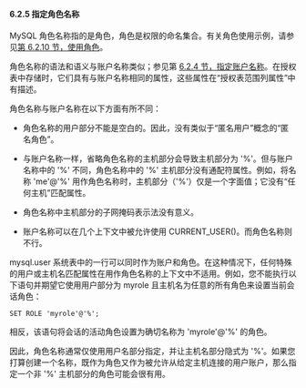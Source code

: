 #### 6.2.5 指定角色名称

MySQL 角色名称指的是角色，角色是权限的命名集合。有关角色使用示例，请参见[第 6.2.10 节，使用角色](./06.02.10.使用角色.md)。

角色名称的语法和语义与账户名称类似；参见第 [6.2.4 节，指定账户名称](./02.02.04.指定账户名称.md)。在授权表中存储时，它们具有与账户名称相同的属性，这些属性在“授权表范围列属性”中有描述。

角色名称与账户名称在以下方面有所不同：

- 角色名称的用户部分不能是空白的。因此，没有类似于“匿名用户”概念的“匿名角色”。

- 与账户名称一样，省略角色名称的主机部分会导致主机部分为 '%'。但与账户名称中的 '%' 不同，角色名称中的 '%' 主机部分没有通配符属性。例如，将名称 'me'@'%' 用作角色名称时，主机部分（'%'）仅是一个字面值；它没有“任何主机”匹配属性。

- 角色名称中主机部分的子网掩码表示法没有意义。
- 账户名称可以在几个上下文中被允许使用 CURRENT_USER()。而角色名称则不行。

mysql.user 系统表中的一行可以同时作为账户和角色。在这种情况下，任何特殊的用户或主机名匹配属性在用作角色名称的上下文中不适用。例如，您不能执行以下语句并期望它使用用户部分为 myrole 且主机名为任意的所有角色来设置当前会话角色：

```
SET ROLE 'myrole'@'%';
```

相反，该语句将会话的活动角色设置为确切名称为 'myrole'@'%' 的角色。

因此，角色名称通常仅使用用户名部分指定，并让主机名部分隐式为 '%'。如果您打算创建一个名称，既作为角色又作为被允许从给定主机连接的用户账户，那么指定一个非 '%' 主机部分的角色可能会很有用。
